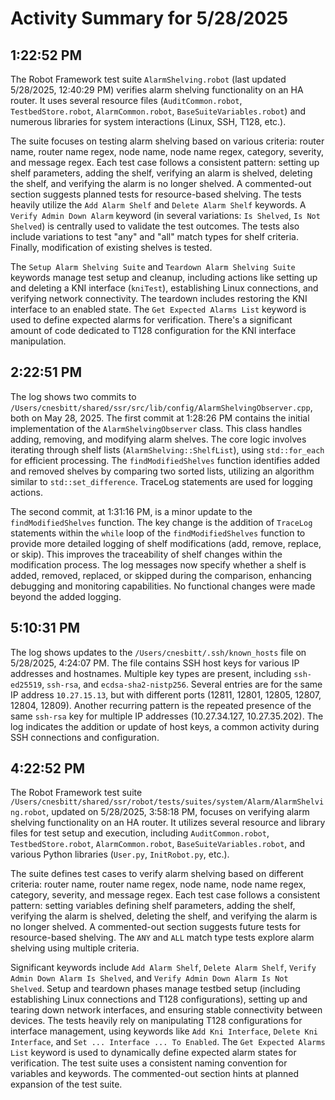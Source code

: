 # Activity Summary for 5/28/2025

## 1:22:52 PM
The Robot Framework test suite `AlarmShelving.robot` (last updated 5/28/2025, 12:40:29 PM) verifies alarm shelving functionality on an HA router.  It uses several resource files (`AuditCommon.robot`, `TestbedStore.robot`, `AlarmCommon.robot`, `BaseSuiteVariables.robot`) and numerous libraries for system interactions (Linux, SSH, T128, etc.).

The suite focuses on testing alarm shelving based on various criteria: router name, router name regex, node name, node name regex, category, severity, and message regex.  Each test case follows a consistent pattern:  setting up shelf parameters, adding the shelf, verifying an alarm is shelved, deleting the shelf, and verifying the alarm is no longer shelved.  A commented-out section suggests planned tests for resource-based shelving.  The tests heavily utilize the `Add Alarm Shelf` and `Delete Alarm Shelf` keywords.  A `Verify Admin Down Alarm` keyword (in several variations: `Is Shelved`, `Is Not Shelved`) is centrally used to validate the test outcomes.   The tests also include variations to test "any" and "all" match types for shelf criteria.  Finally, modification of existing shelves is tested.

The `Setup Alarm Shelving Suite` and `Teardown Alarm Shelving Suite` keywords manage test setup and cleanup, including actions like setting up and deleting a KNI interface (`kniTest`), establishing Linux connections, and verifying network connectivity.  The teardown includes restoring the KNI interface to an enabled state.  The `Get Expected Alarms List` keyword is used to define expected alarms for verification.  There's a significant amount of code dedicated to T128 configuration for the KNI interface manipulation.


## 2:22:51 PM
The log shows two commits to `/Users/cnesbitt/shared/ssr/src/lib/config/AlarmShelvingObserver.cpp`, both on May 28, 2025.  The first commit at 1:28:26 PM contains the initial implementation of the `AlarmShelvingObserver` class. This class handles adding, removing, and modifying alarm shelves.  The core logic involves iterating through shelf lists (`AlarmShelving::ShelfList`), using `std::for_each` for efficient processing.  The `findModifiedShelves` function identifies added and removed shelves by comparing two sorted lists, utilizing an algorithm similar to `std::set_difference`.  TraceLog statements are used for logging actions.

The second commit, at 1:31:16 PM, is a minor update to the `findModifiedShelves` function.  The key change is the addition of `TraceLog` statements within the `while` loop of the `findModifiedShelves` function to provide more detailed logging of shelf modifications (add, remove, replace, or skip).  This improves the traceability of shelf changes within the modification process.  The log messages now specify whether a shelf is added, removed, replaced, or skipped during the comparison, enhancing debugging and monitoring capabilities.  No functional changes were made beyond the added logging.


## 5:10:31 PM
The log shows updates to the `/Users/cnesbitt/.ssh/known_hosts` file on 5/28/2025, 4:24:07 PM.  The file contains SSH host keys for various IP addresses and hostnames.  Multiple key types are present, including `ssh-ed25519`, `ssh-rsa`, and `ecdsa-sha2-nistp256`.  Several entries are for the same IP address `10.27.15.13`, but with different ports (12811, 12801, 12805, 12807, 12804, 12809). Another recurring pattern is the repeated presence of the same `ssh-rsa` key for multiple IP addresses (10.27.34.127, 10.27.35.202).  The log indicates the addition or update of host keys, a common activity during SSH connections and configuration.


## 4:22:52 PM
The Robot Framework test suite `/Users/cnesbitt/shared/ssr/robot/tests/suites/system/Alarm/AlarmShelving.robot`, updated on 5/28/2025, 3:58:18 PM, focuses on verifying alarm shelving functionality on an HA router.  It utilizes several resource and library files for test setup and execution, including `AuditCommon.robot`, `TestbedStore.robot`, `AlarmCommon.robot`, `BaseSuiteVariables.robot`, and various Python libraries (`User.py`, `InitRobot.py`, etc.).

The suite defines test cases to verify alarm shelving based on different criteria: router name, router name regex, node name, node name regex, category, severity, and message regex.  Each test case follows a consistent pattern:  setting variables defining shelf parameters, adding the shelf, verifying the alarm is shelved, deleting the shelf, and verifying the alarm is no longer shelved.  A commented-out section suggests future tests for resource-based shelving.  The `ANY` and `ALL` match type tests explore alarm shelving using multiple criteria.

Significant keywords include `Add Alarm Shelf`, `Delete Alarm Shelf`, `Verify Admin Down Alarm Is Shelved`, and `Verify Admin Down Alarm Is Not Shelved`.  Setup and teardown phases manage testbed setup (including establishing Linux connections and T128 configurations), setting up and tearing down network interfaces, and ensuring stable connectivity between devices.  The tests heavily rely on manipulating T128 configurations for interface management, using keywords like `Add Kni Interface`, `Delete Kni Interface`, and `Set ... Interface ... To Enabled`.  The `Get Expected Alarms List` keyword is used to dynamically define expected alarm states for verification.  The test suite uses a consistent naming convention for variables and keywords.  The commented-out section hints at planned expansion of the test suite.
